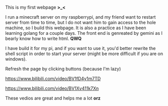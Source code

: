 This is my first webpage **>_<**

I run a minecraft server on my raspberrypi, and my friend want to restart server from time to time, but I do not want him to gain access to the hole machine, so I build this webpage. It is also a practice as I have been learning golang for a couple days. The front end is genreated by gemini as I bearly know how to write html. **QWQ**

I have build it for my pi, and if you want to use it, you'd better rewrite the shell script in order to start your server (might be more difficult if you are on windows).

Refresh the page by clicking buttons (because I'm lazy)

https://www.bilibili.com/video/BV1fD4y1m7TD

https://www.bilibili.com/video/BV1Xv411k7Xn

These vedios are great and helps me a lot **orz**
